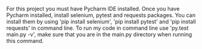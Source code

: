 For this project you must have Pycharm IDE installed.
Once you have Pycharm installed, install selenium, pytest and requests packages.
You can install them by using 'pip install selenium', 'pip install pytest' and 'pip install requests' in command line.
To run my code in command line use 'py.test main.py -v', make sure that you are in the main.py directory when running this command.
